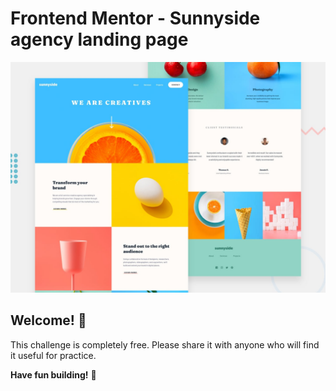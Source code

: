 # Frontend Mentor - Sunnyside agency landing page

![Design preview for the Sunnyside agency landing page coding challenge](./design/desktop-preview.jpg)

## Welcome! 👋

This challenge is completely free. Please share it with anyone who will find it useful for practice.

**Have fun building!** 🚀
